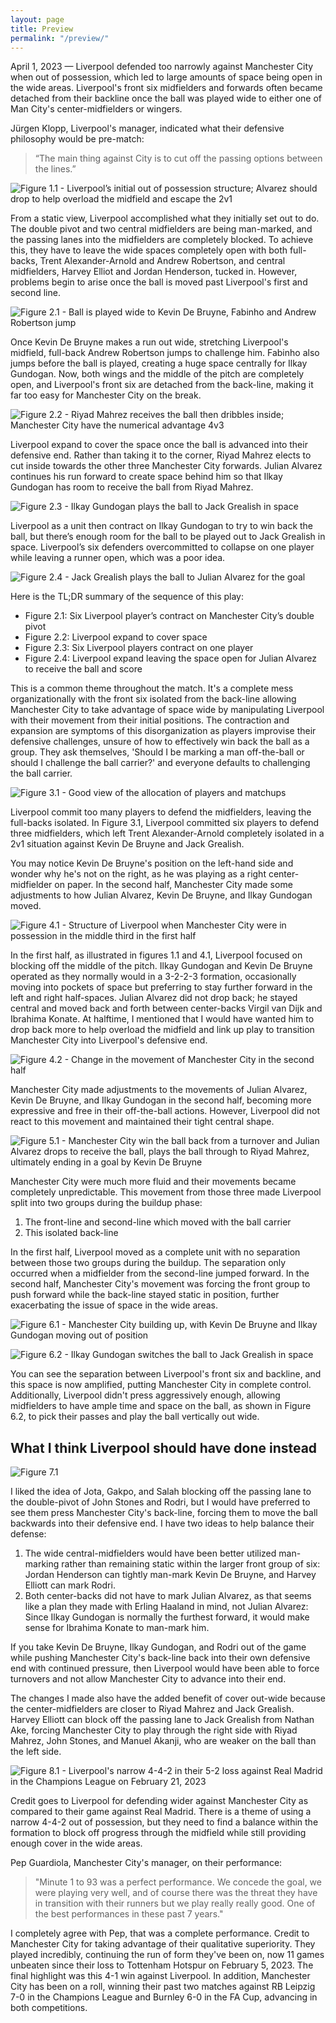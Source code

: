 ```yaml
---
layout: page
title: Preview
permalink: "/preview/"
---
```


April 1, 2023 — Liverpool defended too narrowly against Manchester City when out of possession, which led to large amounts of space being open in the wide areas. Liverpool's front six midfielders and forwards often became detached from their backline once the ball was played wide to either one of Man City's center-midfielders or wingers.

Jürgen Klopp, Liverpool's manager, indicated what their defensive philosophy would be pre-match: 

> “The main thing against City is to cut off the passing options between the lines.”

![Figure 1.1 - Liverpool’s initial out of possession structure; Alvarez should drop to help overload the midfield and escape the 2v1](https://tacticsjournal.com/uploads/2023/04/01/LIV_narrow_out_of_possession_vs_Man_City_01_Apr_2023_09_03_42.jpeg "Figure 1.1 - Liverpool’s initial out of possession structure; Alvarez should drop to help overload the midfield and escape the 2v1")

From a static view, Liverpool accomplished what they initially set out to do. The double pivot and two central midfielders are being man-marked, and the passing lanes into the midfielders are completely blocked. To achieve this, they have to leave the wide spaces completely open with both full-backs, Trent Alexander-Arnold and Andrew Robertson, and central midfielders, Harvey Elliot and Jordan Henderson, tucked in. However, problems begin to arise once the ball is moved past Liverpool's first and second line. 

![Figure 2.1 - Ball is played wide to Kevin De Bruyne, Fabinho and Andrew Robertson jump](https://tacticsjournal.com/uploads/2023/04/01/MCIvLIV_26:50_01_Apr_2023_22_05_15.jpeg)

Once Kevin De Bruyne makes a run out wide, stretching Liverpool's midfield, full-back Andrew Robertson jumps to challenge him. Fabinho also jumps before the ball is played, creating a huge space centrally for Ilkay Gundogan. Now, both wings and the middle of the pitch are completely open, and Liverpool's front six are detached from the back-line, making it far too easy for Manchester City on the break. 

![Figure 2.2 - Riyad Mahrez receives the ball then dribbles inside; Manchester City have the numerical advantage 4v3](https://tacticsjournal.com/uploads/2023/04/01/MCIvLIV_26:54_01_Apr_2023_22_06_35.jpeg) 

Liverpool expand to cover the space once the ball is advanced into their defensive end. Rather than taking it to the corner, Riyad Mahrez elects to cut inside towards the other three Manchester City forwards. Julian Alvarez continues his run forward to create space behind him so that Ilkay Gundogan has room to receive the ball from Riyad Mahrez.

![Figure 2.3 - Ilkay Gundogan plays the ball to Jack Grealish in space](https://tacticsjournal.com/uploads/2023/04/01/MCIvLIV_26:57_01_Apr_2023_22_09_26.jpeg)

Liverpool as a unit then contract on Ilkay Gundogan to try to win back the ball, but there’s enough room for the ball to be played out to Jack Grealish in space. Liverpool’s six defenders overcommitted to collapse on one player while leaving a runner open, which was a poor idea.

![Figure 2.4 - Jack Grealish plays the ball to Julian Alvarez for the goal](https://tacticsjournal.com/uploads/2023/04/01/MCIvLIV_26:59_01_Apr_2023_22_09_49.jpeg)

Here is the TL;DR summary of the sequence of this play: 

- Figure 2.1: Six Liverpool player’s contract on Manchester City’s double pivot 
- Figure 2.2: Liverpool expand to cover space 
- Figure 2.3: Six Liverpool players contract on one player 
- Figure 2.4: Liverpool expand leaving the space open for Julian Alvarez to receive the ball and score 

This is a common theme throughout the match. It's a complete mess organizationally with the front six isolated from the back-line allowing Manchester City to take advantage of space wide by manipulating Liverpool with their movement from their initial positions. The contraction and expansion are symptoms of this disorganization as players improvise their defensive challenges, unsure of how to effectively win back the ball as a group. They ask themselves, 'Should I be marking a man off-the-ball or should I challenge the ball carrier?' and everyone defaults to challenging the ball carrier.

![Figure 3.1 - Good view of the allocation of players and matchups](https://tacticsjournal.com/uploads/2023/04/02/MCIvLIV_74:20-02Apr2023_10:48:49.jpeg)

Liverpool commit too many players to defend the midfielders, leaving the full-backs isolated. In Figure 3.1, Liverpool committed six players to defend three midfielders, which left Trent Alexander-Arnold completely isolated in a 2v1 situation against Kevin De Bruyne and Jack Grealish.

You may notice Kevin De Bruyne's position on the left-hand side and wonder why he's not on the right, as he was playing as a right center-midfielder on paper. In the second half, Manchester City made some adjustments to how Julian Alvarez, Kevin De Bruyne, and Ilkay Gundogan moved.

![Figure 4.1 - Structure of Liverpool when Manchester City were in possession in the middle third in the first half](https://tacticsjournal.com/uploads/2023/04/02/MCIvLIV_1stHalf_1.1-02Apr2023_11:19:37.jpeg)

In the first half, as illustrated in figures 1.1 and 4.1, Liverpool focused on blocking off the middle of the pitch. Ilkay Gundogan and Kevin De Bruyne operated as they normally would in a 3-2-2-3 formation, occasionally moving into pockets of space but preferring to stay further forward in the left and right half-spaces. Julian Alvarez did not drop back; he stayed central and moved back and forth between center-backs Virgil van Dijk and Ibrahima Konate. At halftime, I mentioned that I would have wanted him to drop back more to help overload the midfield and link up play to transition Manchester City into Liverpool's defensive end. 

![Figure 4.2 - Change in the movement of Manchester City in the second half](https://tacticsjournal.com/uploads/2023/04/02/MCIvLIV_2ndHalf_1.1-02Apr2023_12:31:03.jpeg)

Manchester City made adjustments to the movements of Julian Alvarez, Kevin De Bruyne, and Ilkay Gundogan in the second half, becoming more expressive and free in their off-the-ball actions. However, Liverpool did not react to this movement and maintained their tight central shape.

![Figure 5.1 - Manchester City win the ball back from a turnover and Julian Alvarez drops to receive the ball, plays the ball through to Riyad Mahrez, ultimately ending in a goal by Kevin De Bruyne](https://tacticsjournal.com/uploads/2023/04/01/Man_City_goal_on_the_counter,_Mahrez_behind_Robertson_01_Apr_2023_09_34_25.jpeg) 

Manchester City were much more fluid and their movements became completely unpredictable. This movement from those three made Liverpool split into two groups during the buildup phase:

1. The front-line and second-line which moved with the ball carrier 
2. This isolated back-line 

In the first half, Liverpool moved as a complete unit with no separation between those two groups during the buildup. The separation only occurred when a midfielder from the second-line jumped forward. In the second half, Manchester City's movement was forcing the front group to push forward while the back-line stayed static in position, further exacerbating the issue of space in the wide areas. 

![Figure 6.1 - Manchester City building up, with Kevin De Bruyne and Ilkay Gundogan moving out of position](https://tacticsjournal.com/uploads/2023/04/01/MCIvLIV_73:15_01_Apr_2023_22_10_48.jpeg)

![Figure 6.2 - Ilkay Gundogan switches the ball to Jack Grealish in space](https://tacticsjournal.com/uploads/2023/04/01/MCIvLIV_73:21_01_Apr_2023_22_11_17.jpeg) 

You can see the separation between Liverpool's front six and backline, and this space is now amplified, putting Manchester City in complete control. Additionally, Liverpool didn't press aggressively enough, allowing midfielders to have ample time and space on the ball, as shown in Figure 6.2, to pick their passes and play the ball vertically out wide. 

## What I think Liverpool should have done instead

![Figure 7.1](https://tacticsjournal.com/uploads/2023/04/02/MCIvLIV_My_Idea-02Apr2023_14:52:30.jpeg)

I liked the idea of Jota, Gakpo, and Salah blocking off the passing lane to the double-pivot of John Stones and Rodri, but I would have preferred to see them press Manchester City's back-line, forcing them to move the ball backwards into their defensive end. I have two ideas to help balance their defense:

1. The wide central-midfielders would have been better utilized man-marking rather than remaining static within the larger front group of six: Jordan Henderson can tightly man-mark Kevin De Bruyne, and Harvey Elliott can mark Rodri.
2. Both center-backs did not have to mark Julian Alvarez, as that seems like a plan they made with Erling Haaland in mind, not Julian Alvarez: Since Ilkay Gundogan is normally the furthest forward, it would make sense for Ibrahima Konate to man-mark him. 

If you take Kevin De Bruyne, Ilkay Gundogan, and Rodri out of the game while pushing Manchester City's back-line back into their own defensive end with continued pressure, then Liverpool would have been able to force turnovers and not allow Manchester City to advance into their end. 

The changes I made also have the added benefit of cover out-wide because the center-midfielders are closer to Riyad Mahrez and Jack Grealish. Harvey Elliott can block off the passing lane to Jack Grealish from Nathan Ake, forcing Manchester City to play through the right side with Riyad Mahrez, John Stones, and Manuel Akanji, who are weaker on the ball than the left side.

![Figure 8.1 - Liverpool's narrow 4-4-2 in their 5-2 loss against Real Madrid in the Champions League on February 21, 2023](https://tacticsjournal.com/uploads/2023/04/01/LIVvRealMadrid_4-4-2_01_Apr_2023_22_01_51.jpeg)

Credit goes to Liverpool for defending wider against Manchester City as compared to their game against Real Madrid. There is a theme of using a narrow 4-4-2 out of possession, but they need to find a balance within the formation to block off progress through the midfield while still providing enough cover in the wide areas. 

Pep Guardiola, Manchester City's manager, on their performance: 

> "Minute 1 to 93 was a perfect performance. We concede the goal, we were playing very well, and of course there was the threat they have in transition with their runners but we play really really good. One of the best performances in these past 7 years." 

I completely agree with Pep, that was a complete performance. Credit to Manchester City for taking advantage of their qualitative superiority. They played incredibly, continuing the run of form they've been on, now 11 games unbeaten since their loss to Tottenham Hotspur on February 5, 2023. The final highlight was this 4-1 win against Liverpool. In addition, Manchester City has been on a roll, winning their past two matches against RB Leipzig 7-0 in the Champions League and Burnley 6-0 in the FA Cup, advancing in both competitions.
